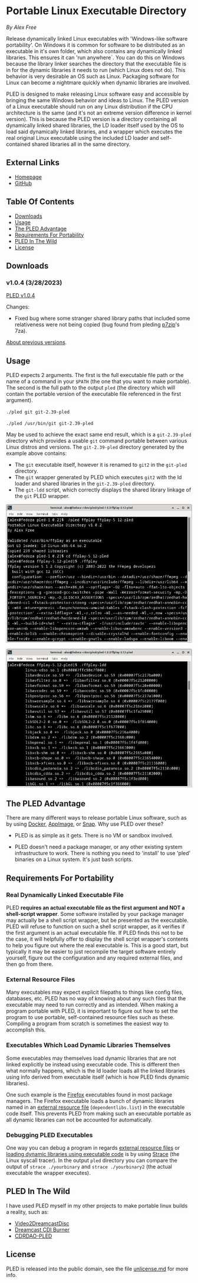 # Portable Linux Executable Directory

_By Alex Free_

Release dynamically linked Linux executables with 'Windows-like software portability'. On Windows it is common for software to be distributed as an executable in it's own folder, which also contains any dynamically linked libraries. This ensures it can 'run anywhere`. You can do this on Windows because the library linker searches the directory that the executable file is in for the dynamic libraries it needs to run (which Linux does not do). This behavior is very desirable an OS such as Linux. Packaging software for Linux can become a nightmare quickly when dynamic libraries are involved. 

PLED is designed to make releasing Linux software easy and accessible by bringing the same Windows behavior and ideas to Linux. The PLED version of a Linux executable should run on any Linux distribution if the CPU architecture is the same (and it's not an extreme version difference in kernel version). This is because the PLED version is a directory containing all dynamically linked shared libraries, the LD loader itself used by the OS to load said dynamically linked libraries, and a wrapper which executes the real original Linux executable using the included LD loader and self-contained shared libraries all in the same directory.

## External Links

*   [Homepage](https://alex-free.github.io/pled) 
*   [GitHub](https://github.com/alex-free/pled)

## Table Of Contents

*   [Downloads](#downloads)
*   [Usage](#usage)
*   [The PLED Advantage](#the-pled-advantage)
*   [Requirements For Portability](#requirements-for-portability)
*   [PLED In The Wild](#pled-in-the-wild)
*   [License](#license)


## Downloads

### v1.0.4 (3/28/2023)

[PLED v1.0.4](https://github.com/alex-free/pled/releases/download/v1.0.4/pled-v1.0.4.zip)

Changes:

*   Fixed bug where some stranger shared library paths that included some relativeness were not being copied (bug found from pleding [p7zip](https://github.com/p7zip-project/p7zip)'s 7za).

[About previous versions](changelog.md).

## Usage

PLED expects 2 arguments. The first is the full executable file path or the name of a command in your `$PATH` (the one that you want to make portable). The second is the full path to the output `pled` (the directory which will contain the portable version of the executable file referenced in the first argument).

`./pled git git-2.39-pled`

`./pled /usr/bin/git git-2.39-pled`

May be used to achieve the exact same end result, which is  a `git-2.39-pled` directory which provides a usable `git` command portable between various Linux distros and versions. The `git-2.39-pled` directory generated by the example above contains:

*   The `git` executable itself, however it is renamed to `git2` in the `git-pled` directory.
*   The `git` wrapper generated by PLED which executes `git2` with the ld loader and shared libraries in the `git-2.39-pled` directory.
*   The `git-ldd` script, which correctly displays the shared library linkage of the `git` PLED wrapper.

![pled example 1](images/ffplay-1.png)

![pled example 2](images/ffplay-2.png)

## The PLED Advantage

There are many different ways to release portable Linux software, such as by using [Docker](https://www.docker.com/), [AppImage](https://appimage.org/), or [Snap](https://snapcraft.io/). Why use PLED over these?

*   PLED is as simple as it gets. There is no VM or sandbox involved.

*   PLED doesn't need a package manager, or any other existing system infrastructure to work. There is nothing you need to 'install' to use 'pled' binaries on a Linux system. It's just bash scripts.

## Requirements For Portability

### Real Dynamically Linked Executable File

PLED **requires an actual executable file as the first argument and NOT a shell-script wrapper**. Some software installed by your package manager may actually be a shell script wrapper, but be presented as the executable. PLED will refuse to function on such a shell script wrapper, as it verifies if the first argument is an actual executable file. If PLED finds this not to be the case, it will helpfully offer to display the shell script wrapper's contents to help you figure out where the real executable is. This is a good start, but typically it may be easier to just recompile the target software entirely yourself, figure out the configuration and any required external files, and then go from there. 

### External Resource Files

Many executables may expect explicit filepaths to things like config files, databases, etc. PLED has no way of knowing about any such files that the executable may need to run correctly and as intended. When making a program portable with PLED, it is important to figure out how to set the program to use portable, self-contained resource files such as these. Compiling a program from scratch is sometimes the easiest way to accomplish this.

### Executables Which Load Dynamic Libraries Themselves

Some executables may themselves load dynamic libraries that are not linked explicitly be instead using executable code. This is different then what normally happens, which is the ld loader loads all the linked libraries using info derived from executable itself (which is how PLED finds dynamic libraries). 

One such example is the [Firefox](https://bugs.launchpad.net/ubuntu/+source/firefox/+bug/1017964) executables found in most package managers. The Firefox executable loads a bunch of dynamic libraries named in an [external resource file](#external-resource-files) (`dependentlibs.list`) in the executable code itself. This prevents PLED from making such an executable portable as all dynamic libraries can not be accounted for automatically.

### Debugging PLED Executables

One way you can debug a program in regards [external resource files](#external-resource-files) or [loading dynamic libraries using executable code](#executables-which-load-dynamic-libraries-themselves) is by using [Strace](https://strace.io/) (the Linux syscall tracer). In the output `pled` directory you can compare the output of `strace ./yourbinary` and `strace ./yourbinary2` (the actual executable the wrapper executes).

## PLED In The Wild

I have used PLED myself in my other projects to make portable linux builds a reality, such as:

*   [Video2DreamcastDisc](https://alex-free.github.io/video2dreamcastdisc)
*   [Dreamcast CDI Burner](https://alex-free.github.io/dcdib)
*   [CDRDAO-PLED](https://alex-free.github.io/cdrdao)

## License

PLED is released into the public domain, see the file [unlicense.md](unlicense.md) for more info.